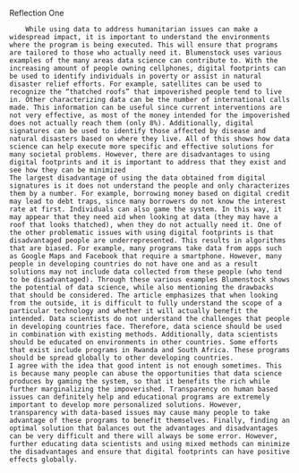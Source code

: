 Reflection One

        While using data to address humanitarian issues can make a widespread impact, it is important to understand the environments where the program is being executed. This will ensure that programs are tailored to those who actually need it. Blumenstock uses various examples of the many areas data science can contribute to. With the increasing amount of people owning cellphones, digital footprints can be used to identify individuals in poverty or assist in natural disaster relief efforts. For example, satellites can be used to recognize the “thatched roofs” that impoverished people tend to live in. Other characterizing data can be the number of international calls made. This information can be useful since current interventions are not very effective, as most of the money intended for the impoverished does not actually reach them (only 8%). Additionally, digital signatures can be used to identify those affected by disease and natural disasters based on where they live. All of this shows how data science can help execute more specific and effective solutions for many societal problems. However, there are disadvantages to using digital footprints and it is important to address that they exist and see how they can be minimized 
	The largest disadvantage of using the data obtained from digital signatures is it does not understand the people and only characterizes them by a number. For example, borrowing money based on digital credit may lead to debt traps, since many borrowers do not know the interest rate at first. Individuals can also game the system. In this way, it may appear that they need aid when looking at data (they may have a roof that looks thatched), when they do not actually need it. One of the other problematic issues with using digital footprints is that disadvantaged people are underrepresented. This results in algorithms that are biased. For example, many programs take data from apps such as Google Maps and Facebook that require a smartphone. However, many people in developing countries do not have one and as a result solutions may not include data collected from these people (who tend to be disadvantaged). Through these various examples Blumenstock shows the potential of data science, while also mentioning the drawbacks that should be considered. The article emphasizes that when looking from the outside, it is difficult to fully understand the scope of a particular technology and whether it will actually benefit the intended. Data scientists do not understand the challenges that people in developing countries face. Therefore, data science should be used in combination with existing methods. Additionally, data scientists should be educated on environments in other countries. Some efforts that exist include programs in Rwanda and South Africa. These programs should be spread globally to other developing countries. 
	I agree with the idea that good intent is not enough sometimes. This is because many people can abuse the opportunities that data science produces by gaming the system, so that it benefits the rich while further marginalizing the impoverished. Transparency on human based issues can definitely help and educational programs are extremely important to develop more personalized solutions. However, transparency with data-based issues may cause many people to take advantage of these programs to benefit themselves. Finally, finding an optimal solution that balances out the advantages and disadvantages can be very difficult and there will always be some error. However, further educating data scientists and using mixed methods can minimize the disadvantages and ensure that digital footprints can have positive effects globally.
